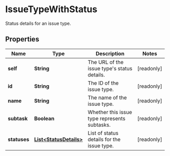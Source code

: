 

# IssueTypeWithStatus

Status details for an issue type.
## Properties

Name | Type | Description | Notes
------------ | ------------- | ------------- | -------------
**self** | **String** | The URL of the issue type&#39;s status details. |  [readonly]
**id** | **String** | The ID of the issue type. |  [readonly]
**name** | **String** | The name of the issue type. |  [readonly]
**subtask** | **Boolean** | Whether this issue type represents subtasks. |  [readonly]
**statuses** | [**List&lt;StatusDetails&gt;**](StatusDetails.md) | List of status details for the issue type. |  [readonly]



